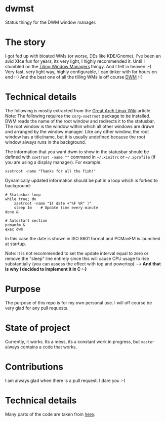 # dwmst
Status thingy for the DWM window manager.
# The story
I got fed up with bloated WMs (or worse, DEs like KDE/Gnome). I've been an avid Xfce fun for years, its very light, I highly recommended it. Until I stumbled on the [Tiling Window Managers](https://en.wikipedia.org/wiki/Tiling_window_manager) thingy. And I felt in heaven :-) Very fast, very light way, highly configurable, I can tinker with for hours on end :-) And the best one of all the tilling WMs is off course [DWM](https://suckless.org/) :-)
# Technical details
The following is mostly extracted from the [Great Arch Linux Wiki](https://wiki.archlinux.org/index.php/Dwm#Statusbar_configuration) article.
Note: The following requires the `xorg-xsetroot` package to be installed.
DWM reads the name of the root window and redirects it to the statusbar. The root window is the window within which all other windows are drawn and arranged by the window manager. Like any other window, the root window has a title/name, but it is usually undefined because the root window always runs in the background.

The information that you want dwm to show in the statusbar should be defined with `xsetroot -name ""` command in `~/.xinitrc` or `~/.xprofile` (if you are using a display manager). For example:

    xsetroot -name "Thanks for all the fish!"

Dynamically updated information should be put in a loop which is forked to background:

    # Statusbar loop
    while true; do
        xsetroot -name "$( date +"%F %R" )"
        sleep 1m    # Update time every minute
    done &

    # Autostart section
    pcmanfm & 
    exec dwm
    
In this case the date is shown in ISO 8601 format and PCManFM is launched at startup.

Note: It is not recommended to set the update interval equal to zero or remove the "sleep" line entirely since this will cause CPU usage to rise substantially (you can assess the effect with top and powertop) --> **And that is why I decided to implement it in C :-)**

# Purpose 
The purpose of this repo is for my own personal use. I will off course be very glad for any pull requests.
# State of project
Currently, it works. Its a mess, its a constant work in progress, but `master` always contains a code that works.
# Contributions
I am always glad when there is a pull request. I dare you :-)
# Technical details
Many parts of the code are taken from [here](https://github.com/drkhsh/slstatus).
